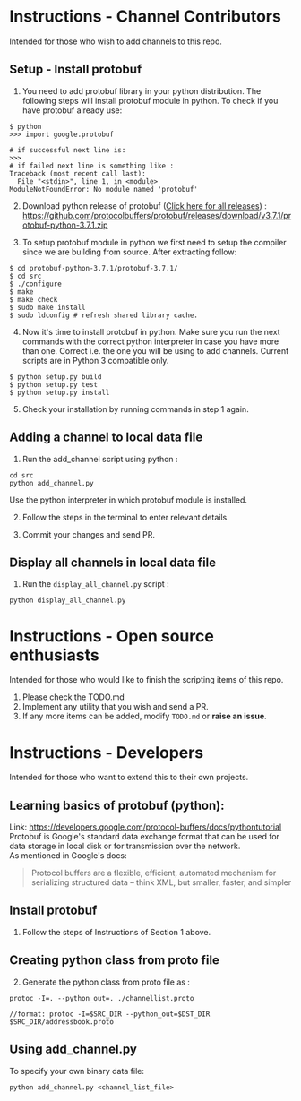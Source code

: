 # Instructions - Channel Contributors
Intended for those who wish to add channels to this repo.

## Setup - Install protobuf
1. You need to add protobuf library in your python distribution. The following steps will install protobuf module in python. To check if you have protobuf already use:
```
$ python
>>> import google.protobuf 

# if successful next line is:
>>>
# if failed next line is something like :
Traceback (most recent call last):
  File "<stdin>", line 1, in <module>
ModuleNotFoundError: No module named 'protobuf'
```

2. Download python release of protobuf ([Click here for all releases](https://github.com/protocolbuffers/protobuf/releases/tag/v3.7.1)) : https://github.com/protocolbuffers/protobuf/releases/download/v3.7.1/protobuf-python-3.7.1.zip

3. To setup protobuf module in python we first need to setup the compiler since we are building from source. After extracting follow:
```
$ cd protobuf-python-3.7.1/protobuf-3.7.1/
$ cd src
$ ./configure
$ make
$ make check
$ sudo make install
$ sudo ldconfig # refresh shared library cache.
```

4. Now it's time to install protobuf in python. Make sure you run the next commands with the correct python interpreter in case you have more than one. Correct i.e. the one you will be using to add channels. Current scripts are in Python 3 compatible only.

```
$ python setup.py build
$ python setup.py test
$ python setup.py install
```

5. Check your installation by running commands in step 1 again.


## Adding a channel to local data file

1. Run the add_channel script using python :
```
cd src
python add_channel.py
```
Use the python interpreter in which protobuf module is installed.

2. Follow the steps in the terminal to enter relevant details.

3. Commit your changes and send PR.

## Display all channels in local data file

1. Run the `display_all_channel.py` script :
```
python display_all_channel.py
```

# Instructions - Open source enthusiasts
Intended for those who would like to finish the scripting items of this repo.

1. Please check the TODO.md
2. Implement any utility that you wish and send a PR.
3. If any more items can be added, modify `TODO.md` or **raise an issue**.


# Instructions - Developers
Intended for those who want to extend this to their own projects.

## Learning basics of protobuf (python):
Link: https://developers.google.com/protocol-buffers/docs/pythontutorial  
Protobuf is Google's standard data exchange format that can be used for data storage in local disk or for transmission over the network.  
As mentioned in Google's docs:
> Protocol buffers are a flexible, efficient, automated mechanism for serializing structured data – think XML, but smaller, faster, and simpler

## Install protobuf
1. Follow the steps of Instructions of Section 1 above.

## Creating python class from proto file
2. Generate the python class from proto file as :
```
protoc -I=. --python_out=. ./channellist.proto

//format: protoc -I=$SRC_DIR --python_out=$DST_DIR $SRC_DIR/addressbook.proto
```

## Using add_channel.py

To specify your own binary data file:
```
python add_channel.py <channel_list_file>

```

